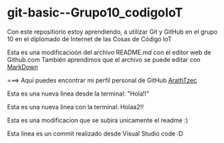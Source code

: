 # git-basic--Grupo10_codigoIoT
Con este repositiorio estoy aprendiendo, a utilizar Git y GitHub en el grupo 10 en el diplomado de Internet de las Cosas de Código IoT

Esta es una modificacioón del archivo README.md con el editor web de Github.com 
También aprendimos que el archivo se puede editar con [MarkDown](https://stackedit.io/app#)

===> Aquí puedes encontrar mi perfil personal de GitHub [ArathTzec](https://github.com/ArathTzec)

Esta es una nueva linea desde la terminal: "Hola!!" 

Esta es una nueva linea con la terminal: Holaa2!! 

Esta es una modificacion que se subira unicamente el readme :) 

Esta linea es un commit realizado desde Visual Studio code :D 

